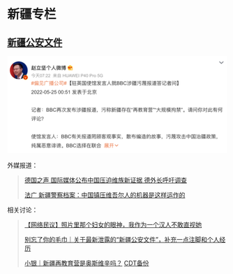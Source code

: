 # 新疆专栏

## [新疆公安文件](https://www.xinjiangpolicefiles.org/)

![中国官方说法](中国官方说法.webp)

外媒报道：

>[德国之声 国际媒体公布中国压迫维族新证据 德外长呼吁调查](https://www.dw.com/zh/国际媒体公布中国压迫维族新证据-德外长呼吁调查/a-61917548)
>
>[法广 新疆警察档案：中国镇压维吾尔人的机器是这样运作的](https://www.rfi.fr/cn/专栏检索/法国世界报/20220524-新疆警察档案-中国镇压维吾尔人的机器是这样运作的)

相关讨论：

>[【网络民议】照片里那个妇女的眼神，我作为一个汉人不敢直视她](https://chinadigitaltimes.net/chinese/681963.html)
>
>[别忘了你的毛巾｜关于最新泄露的“新疆公安文件”，补充一点注脚和个人经历](https://chinadigitaltimes.net/chinese/681990.html)
>
>[小银｜新疆再教育营是奥斯维辛吗？](https://matters.news/@platero/13397-新疆再教育营是奥斯维辛吗-zdpuAyXUScAPknFKkJJivBRPC31KmexdNK5LYg81Hag3xpdt4) [CDT备份](https://chinadigitaltimes.net/chinese/682290.html)

